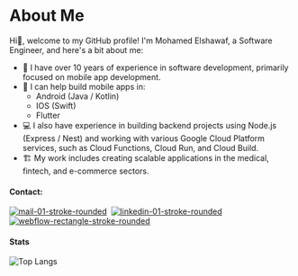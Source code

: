 # About Me

Hi👋, welcome to my GitHub profile! I'm Mohamed Elshawaf, a Software Engineer, and here's a bit about me:

- 🧔 I have over 10 years of experience in software development, primarily focused on mobile app development.
- 📱 I can help build mobile apps in:
   - Android (Java / Kotlin)
   - IOS (Swift)
   - Flutter
- 💻 I also have experience in building backend projects using Node.js (Express / Nest) and working with various Google Cloud Platform services, such as Cloud Functions, Cloud Run, and Cloud Build.
- 🏗️ My work includes creating scalable applications in the medical, fintech, and e-commerce sectors.
  
 #### Contact: 
[![mail-01-stroke-rounded](https://github.com/shawaf/shawaf/assets/6817107/aab05249-52a5-4646-bb6b-c6449afb3d40)](mailto:mohamed.elshawaf.1@gmail.com)&nbsp;&nbsp;[![linkedin-01-stroke-rounded](https://github.com/shawaf/shawaf/assets/6817107/d71c1376-469a-44b7-b067-535ab76a96f5)](https://www.linkedin.com/in/melshawaf/)&nbsp;&nbsp;[![webflow-rectangle-stroke-rounded](https://github.com/shawaf/shawaf/assets/6817107/03e0be00-9b04-42d0-8a97-fe3febdabc35)](https://www.shawaf.me/)

#### Stats

![Top Langs](https://github-readme-stats.vercel.app/api/top-langs/?username=shawaf&layout=compact)




